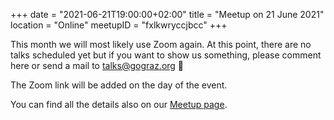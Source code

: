 +++
date = "2021-06-21T19:00:00+02:00"
title = "Meetup on 21 June 2021"
location = "Online"
meetupID = "fxlkwryccjbcc"
+++

This month we will most likely use Zoom again. At this point, there are no talks scheduled yet but if you want to show us something, please comment here or send a mail to talks@gograz.org 🙂

The Zoom link will be added on the day of the event.

You can find all the details also on our
[Meetup page](https://www.meetup.com/Graz-Open-Source-Meetup/events/fxlkwryccjbcc/).
